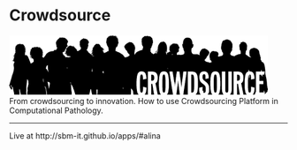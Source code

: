 # Crowdsource
<a href="https://sbm-it.github.io/apps/#crowdsource">
<img id="crowdImg" src="https://github.com/ajasniew/crowdsource/blob/gh-pages/images/crowdsourcing6.png" />
</a><br />
From crowdsourcing to innovation.
How to use Crowdsourcing Platform in Computational Pathology.
<hr />
Live at <a>http://sbm-it.github.io/apps/#alina</a>